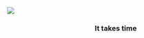 <img align="center" src="http://gt3themes.com/wp-content/uploads/2016/02/loading.gif">
<h3 align="center">It takes time</h3>
<!--
### Hi there 👋


**ujjuboi/ujjuboi** is a ✨ _special_ ✨ repository because its `README.md` (this file) appears on your GitHub profile.

Here are some ideas to get you started:

- 🔭 I’m currently working on ...
- 🌱 I’m currently learning ...
- 👯 I’m looking to collaborate on ...
- 🤔 I’m looking for help with ...
- 💬 Ask me about ...
- 📫 How to reach me: ...
- 😄 Pronouns: ...
- ⚡ Fun fact: ...
-->

